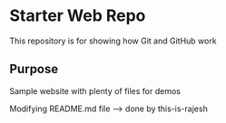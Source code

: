 # Starter Web Repo

This repository is for showing how Git and GitHub work

## Purpose

Sample website with plenty of files for demos

Modifying README.md file --> done by this-is-rajesh
